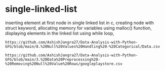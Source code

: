 # single-linked-list
inserting element at first node in single linked list in c,
creating node with struct keyword, 
allocating memory for variables using malloc() function,
displaying elements in the linked list using while loop,

```
https://github.com/AshishJangra27/Data-Analysis-with-Python-GFG/blob/main/8.%20Null%20Values%20Handling%20-%20Categorical/Data.csv
```

```
https://github.com/AshishJangra27/Data-Analysis-with-Python-GFG/blob/main/3.%20Data%20Preprocessing%20-%20Removing%20Null%20Value%20Rows/googleplaystore.csv
```
